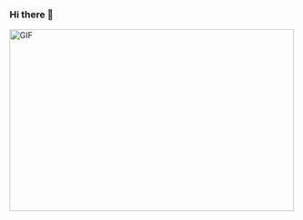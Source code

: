 ### Hi there 👋


  <img align="center" alt="GIF" src="https://i.imgur.com/xAlS1wG.gif" width="500" height="320" />
  
